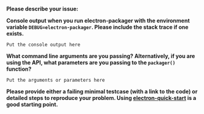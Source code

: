 **Please describe your issue:**


<!-- For bugs and questions, please answer these questions to the best of your ability. -->

**Console output when you run electron-packager with the environment variable `DEBUG=electron-packager`. Please include the stack trace if one exists.**

```
Put the console output here
```

**What command line arguments are you passing? Alternatively, if you are using the API, what parameters are you passing to the `packager()` function?**

```
Put the arguments or parameters here
```

**Please provide either a failing minimal testcase (with a link to the code) or detailed steps to reproduce your problem. Using [electron-quick-start](https://github.com/electron/electron-quick-start) is a good starting point.**


